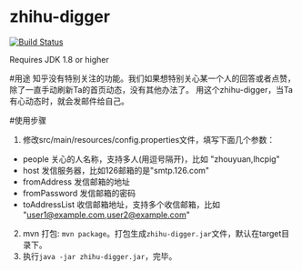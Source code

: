 # zhihu-digger

[![Build Status](https://travis-ci.org/lhcpig/zhihu-digger.svg?branch=master)](https://travis-ci.org/lhcpig/zhihu-digger)

Requires JDK 1.8 or higher


#用途
知乎没有特别关注的功能。我们如果想特别关心某一个人的回答或者点赞，除了一直手动刷新Ta的首页动态，没有其他办法了。
用这个zhihu-digger，当Ta有心动态时，就会发邮件给自己。

#使用步骤
1. 修改src/main/resources/config.properties文件，填写下面几个参数：
  + people 关心的人名称，支持多人(用逗号隔开)，比如 "zhouyuan,lhcpig"
  + host 发信服务器，比如126邮箱的是"smtp.126.com"
  + fromAddress 发信邮箱的地址
  + fromPassword 发信邮箱的密码
  + toAddressList 收信邮箱地址，支持多个收信邮箱，比如 "user1@example.com,user2@example.com"
2. mvn 打包: `mvn package`。打包生成`zhihu-digger.jar`文件，默认在target目录下。
3. 执行`java -jar zhihu-digger.jar`，完毕。




